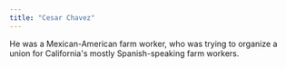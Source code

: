 ```yaml
---
title: "Cesar Chavez"
---
```

He was a Mexican-American farm worker, who was trying to organize a union for California's mostly Spanish-speaking farm workers.

